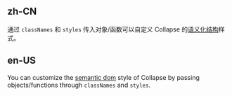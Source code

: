 ## zh-CN

通过 `classNames` 和 `styles` 传入对象/函数可以自定义 Collapse 的[语义化结构](#semantic-dom)样式。

## en-US

You can customize the [semantic dom](#semantic-dom) style of Collapse by passing objects/functions through `classNames` and `styles`.
